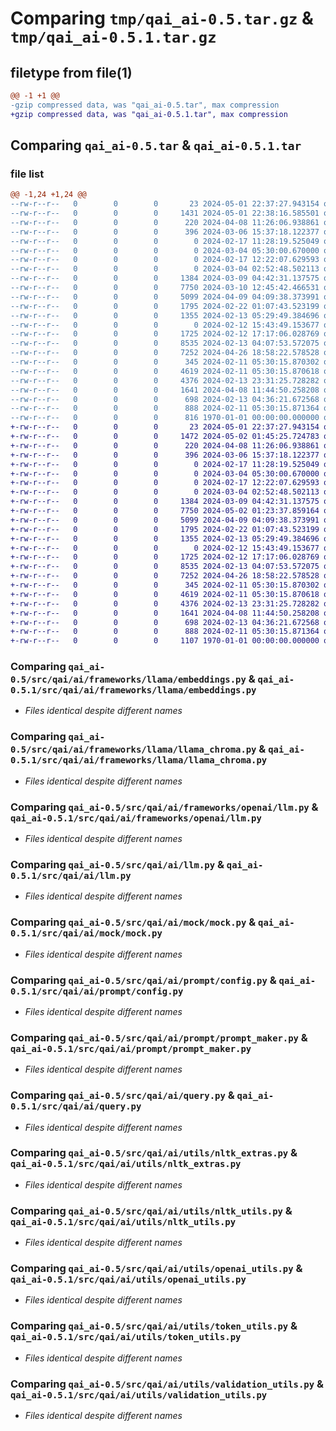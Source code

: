 # Comparing `tmp/qai_ai-0.5.tar.gz` & `tmp/qai_ai-0.5.1.tar.gz`

## filetype from file(1)

```diff
@@ -1 +1 @@
-gzip compressed data, was "qai_ai-0.5.tar", max compression
+gzip compressed data, was "qai_ai-0.5.1.tar", max compression
```

## Comparing `qai_ai-0.5.tar` & `qai_ai-0.5.1.tar`

### file list

```diff
@@ -1,24 +1,24 @@
--rw-r--r--   0        0        0       23 2024-05-01 22:37:27.943154 qai_ai-0.5/README.md
--rw-r--r--   0        0        0     1431 2024-05-01 22:38:16.585501 qai_ai-0.5/pyproject.toml
--rw-r--r--   0        0        0      220 2024-04-08 11:26:06.938861 qai_ai-0.5/src/qai/ai/__init__.py
--rw-r--r--   0        0        0      396 2024-03-06 15:37:18.122377 qai_ai-0.5/src/qai/ai/config.py
--rw-r--r--   0        0        0        0 2024-02-17 11:28:19.525049 qai_ai-0.5/src/qai/ai/frameworks/__init__.py
--rw-r--r--   0        0        0        0 2024-03-04 05:30:00.670000 qai_ai-0.5/src/qai/ai/frameworks/llama/__init__.py
--rw-r--r--   0        0        0        0 2024-02-17 12:22:07.629593 qai_ai-0.5/src/qai/ai/frameworks/llama/assistant.py
--rw-r--r--   0        0        0        0 2024-03-04 02:52:48.502113 qai_ai-0.5/src/qai/ai/frameworks/llama/chat.py
--rw-r--r--   0        0        0     1384 2024-03-09 04:42:31.137575 qai_ai-0.5/src/qai/ai/frameworks/llama/embeddings.py
--rw-r--r--   0        0        0     7750 2024-03-10 12:45:42.466531 qai_ai-0.5/src/qai/ai/frameworks/llama/llama_chroma.py
--rw-r--r--   0        0        0     5099 2024-04-09 04:09:38.373991 qai_ai-0.5/src/qai/ai/frameworks/openai/llm.py
--rw-r--r--   0        0        0     1795 2024-02-22 01:07:43.523199 qai_ai-0.5/src/qai/ai/llm.py
--rw-r--r--   0        0        0     1355 2024-02-13 05:29:49.384696 qai_ai-0.5/src/qai/ai/mock/mock.py
--rw-r--r--   0        0        0        0 2024-02-12 15:43:49.153677 qai_ai-0.5/src/qai/ai/prompt/__init__.py
--rw-r--r--   0        0        0     1725 2024-02-12 17:17:06.028769 qai_ai-0.5/src/qai/ai/prompt/config.py
--rw-r--r--   0        0        0     8535 2024-02-13 04:07:53.572075 qai_ai-0.5/src/qai/ai/prompt/prompt_maker.py
--rw-r--r--   0        0        0     7252 2024-04-26 18:58:22.578528 qai_ai-0.5/src/qai/ai/query.py
--rw-r--r--   0        0        0      345 2024-02-11 05:30:15.870302 qai_ai-0.5/src/qai/ai/utils/config_utils.py
--rw-r--r--   0        0        0     4619 2024-02-11 05:30:15.870618 qai_ai-0.5/src/qai/ai/utils/nltk_extras.py
--rw-r--r--   0        0        0     4376 2024-02-13 23:31:25.728282 qai_ai-0.5/src/qai/ai/utils/nltk_utils.py
--rw-r--r--   0        0        0     1641 2024-04-08 11:44:50.258208 qai_ai-0.5/src/qai/ai/utils/openai_utils.py
--rw-r--r--   0        0        0      698 2024-02-13 04:36:21.672568 qai_ai-0.5/src/qai/ai/utils/token_utils.py
--rw-r--r--   0        0        0      888 2024-02-11 05:30:15.871364 qai_ai-0.5/src/qai/ai/utils/validation_utils.py
--rw-r--r--   0        0        0      816 1970-01-01 00:00:00.000000 qai_ai-0.5/PKG-INFO
+-rw-r--r--   0        0        0       23 2024-05-01 22:37:27.943154 qai_ai-0.5.1/README.md
+-rw-r--r--   0        0        0     1472 2024-05-02 01:45:25.724783 qai_ai-0.5.1/pyproject.toml
+-rw-r--r--   0        0        0      220 2024-04-08 11:26:06.938861 qai_ai-0.5.1/src/qai/ai/__init__.py
+-rw-r--r--   0        0        0      396 2024-03-06 15:37:18.122377 qai_ai-0.5.1/src/qai/ai/config.py
+-rw-r--r--   0        0        0        0 2024-02-17 11:28:19.525049 qai_ai-0.5.1/src/qai/ai/frameworks/__init__.py
+-rw-r--r--   0        0        0        0 2024-03-04 05:30:00.670000 qai_ai-0.5.1/src/qai/ai/frameworks/llama/__init__.py
+-rw-r--r--   0        0        0        0 2024-02-17 12:22:07.629593 qai_ai-0.5.1/src/qai/ai/frameworks/llama/assistant.py
+-rw-r--r--   0        0        0        0 2024-03-04 02:52:48.502113 qai_ai-0.5.1/src/qai/ai/frameworks/llama/chat.py
+-rw-r--r--   0        0        0     1384 2024-03-09 04:42:31.137575 qai_ai-0.5.1/src/qai/ai/frameworks/llama/embeddings.py
+-rw-r--r--   0        0        0     7750 2024-05-02 01:23:37.859164 qai_ai-0.5.1/src/qai/ai/frameworks/llama/llama_chroma.py
+-rw-r--r--   0        0        0     5099 2024-04-09 04:09:38.373991 qai_ai-0.5.1/src/qai/ai/frameworks/openai/llm.py
+-rw-r--r--   0        0        0     1795 2024-02-22 01:07:43.523199 qai_ai-0.5.1/src/qai/ai/llm.py
+-rw-r--r--   0        0        0     1355 2024-02-13 05:29:49.384696 qai_ai-0.5.1/src/qai/ai/mock/mock.py
+-rw-r--r--   0        0        0        0 2024-02-12 15:43:49.153677 qai_ai-0.5.1/src/qai/ai/prompt/__init__.py
+-rw-r--r--   0        0        0     1725 2024-02-12 17:17:06.028769 qai_ai-0.5.1/src/qai/ai/prompt/config.py
+-rw-r--r--   0        0        0     8535 2024-02-13 04:07:53.572075 qai_ai-0.5.1/src/qai/ai/prompt/prompt_maker.py
+-rw-r--r--   0        0        0     7252 2024-04-26 18:58:22.578528 qai_ai-0.5.1/src/qai/ai/query.py
+-rw-r--r--   0        0        0      345 2024-02-11 05:30:15.870302 qai_ai-0.5.1/src/qai/ai/utils/config_utils.py
+-rw-r--r--   0        0        0     4619 2024-02-11 05:30:15.870618 qai_ai-0.5.1/src/qai/ai/utils/nltk_extras.py
+-rw-r--r--   0        0        0     4376 2024-02-13 23:31:25.728282 qai_ai-0.5.1/src/qai/ai/utils/nltk_utils.py
+-rw-r--r--   0        0        0     1641 2024-04-08 11:44:50.258208 qai_ai-0.5.1/src/qai/ai/utils/openai_utils.py
+-rw-r--r--   0        0        0      698 2024-02-13 04:36:21.672568 qai_ai-0.5.1/src/qai/ai/utils/token_utils.py
+-rw-r--r--   0        0        0      888 2024-02-11 05:30:15.871364 qai_ai-0.5.1/src/qai/ai/utils/validation_utils.py
+-rw-r--r--   0        0        0     1107 1970-01-01 00:00:00.000000 qai_ai-0.5.1/PKG-INFO
```

### Comparing `qai_ai-0.5/src/qai/ai/frameworks/llama/embeddings.py` & `qai_ai-0.5.1/src/qai/ai/frameworks/llama/embeddings.py`

 * *Files identical despite different names*

### Comparing `qai_ai-0.5/src/qai/ai/frameworks/llama/llama_chroma.py` & `qai_ai-0.5.1/src/qai/ai/frameworks/llama/llama_chroma.py`

 * *Files identical despite different names*

### Comparing `qai_ai-0.5/src/qai/ai/frameworks/openai/llm.py` & `qai_ai-0.5.1/src/qai/ai/frameworks/openai/llm.py`

 * *Files identical despite different names*

### Comparing `qai_ai-0.5/src/qai/ai/llm.py` & `qai_ai-0.5.1/src/qai/ai/llm.py`

 * *Files identical despite different names*

### Comparing `qai_ai-0.5/src/qai/ai/mock/mock.py` & `qai_ai-0.5.1/src/qai/ai/mock/mock.py`

 * *Files identical despite different names*

### Comparing `qai_ai-0.5/src/qai/ai/prompt/config.py` & `qai_ai-0.5.1/src/qai/ai/prompt/config.py`

 * *Files identical despite different names*

### Comparing `qai_ai-0.5/src/qai/ai/prompt/prompt_maker.py` & `qai_ai-0.5.1/src/qai/ai/prompt/prompt_maker.py`

 * *Files identical despite different names*

### Comparing `qai_ai-0.5/src/qai/ai/query.py` & `qai_ai-0.5.1/src/qai/ai/query.py`

 * *Files identical despite different names*

### Comparing `qai_ai-0.5/src/qai/ai/utils/nltk_extras.py` & `qai_ai-0.5.1/src/qai/ai/utils/nltk_extras.py`

 * *Files identical despite different names*

### Comparing `qai_ai-0.5/src/qai/ai/utils/nltk_utils.py` & `qai_ai-0.5.1/src/qai/ai/utils/nltk_utils.py`

 * *Files identical despite different names*

### Comparing `qai_ai-0.5/src/qai/ai/utils/openai_utils.py` & `qai_ai-0.5.1/src/qai/ai/utils/openai_utils.py`

 * *Files identical despite different names*

### Comparing `qai_ai-0.5/src/qai/ai/utils/token_utils.py` & `qai_ai-0.5.1/src/qai/ai/utils/token_utils.py`

 * *Files identical despite different names*

### Comparing `qai_ai-0.5/src/qai/ai/utils/validation_utils.py` & `qai_ai-0.5.1/src/qai/ai/utils/validation_utils.py`

 * *Files identical despite different names*

